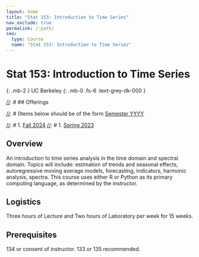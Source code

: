 ```yaml
---
layout: home
title: "Stat 153: Introduction to Time Series"
nav_exclude: true
permalink: /:path/
seo:
  type: Course
  name: "Stat 153: Introduction to Time Series"
---
```


# Stat 153: Introduction to Time Series
{: .mb-2 }
UC Berkeley
{: .mb-0 .fs-6 .text-grey-dk-000 }


[//]: # ## Offerings

[//]: # (Items below should be of the form [Semester YYYY](semester-year)

[//]: # (Notably the paths should not have leading slashes in real sites.)

[//]: # 1. [Fall 2024](/fall-2024)
[//]: # 1. [Spring 2023](/spring-2023)

## Overview

An introduction to time series analysis in the time domain and spectral domain. Topics will include: estimation of trends and seasonal effects, autoregressive moving average models, forecasting, indicators, harmonic analysis, spectra. This course uses either R or Python as its primary computing language, as determined by the instructor.

## Logistics

Three hours of Lecture and  Two hours of Laboratory per week for 15 weeks.

## Prerequisites

134 or consent of instructor. 133 or 135 recommended.
